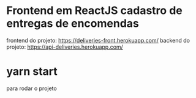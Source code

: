 # Frontend em ReactJS cadastro de entregas de encomendas
frontend do projeto: https://deliveries-front.herokuapp.com/
backend do projeto: https://api-deliveries.herokuapp.com/

# yarn start
para rodar o projeto
